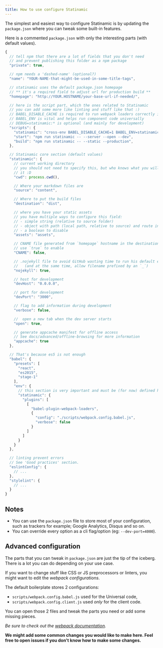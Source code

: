 ```yaml
---
title: How to use configure Statinamic
---
```


The simplest and easiest way to configure Statinamic is by updating
the ``package.json`` where you can tweak some built-in features.

Here is a commented ``package.json`` with only the interesting parts
(with default values).

```js
{
  // tell npm that there are a lot of fields that you don't need
  // and prevent publishing this folder as a npm package
  "private": true,

  // npm needs a 'dashed-name' (optional?)
  "name": "YOUR-NAME-that-might-be-used-in-some-title-tags",

  // statinamic uses the default package.json homepage
  // ** it's a required field to adjust url for production build **
  "homepage": "http://YOUR.HOSTNAME/your-base-url-if-needed/",

  // here is the script part, which the ones related to Statinamic
  // you can add some more like linting and stuff like that :)
  // BABEL_DISABLE_CACHE is required to run webpack loaders correctly in Node
  // BABEL_ENV is vital and helps run component code universally
  // DEBUG=statinamic:* is optional (and mainly for development)
  "scripts": {
    "statinamic": "cross-env BABEL_DISABLE_CACHE=1 BABEL_ENV=statinamic DEBUG=statinamic:* babel-node scripts/build",
    "start": "npm run statinamic -- --server --open --dev",
    "build": "npm run statinamic -- --static --production",
  },

  // Statinamic core section (default values)
  "statinamic": {
    // current working directory
    // you should not need to specify this, but who knows what you will do with
    // it :D
    "cwd": process.cwd(),

    // Where your markdown files are
    "source": "content",

    // Where to put the build files
    "destination": "dist",

    // where you have your static assets
    // you have multiple ways to configure this field:
    // - simple string (relative to source folder)
    // - object with path (local path, relative to source) and route in web
    // - a boolean to disable
    "assets": "assets",

    // CNAME file generated from `homepage` hostname in the destination folder
    // use `true` to enable
    "CNAME": false,

    // .nojekyll file to avoid GitHub wasting time to run his default engine
    //   (and at the same time, allow filename prefixed by an `_`)
    "nojekyll": true,

    // host for development
    "devHost": "0.0.0.0",

    // port for development
    "devPort": "3000",

    // flag to add information during development
    "verbose": false,

    //  open a new tab when the dev server starts
    "open": true,

    // generate appcache manifest for offline access
    // See docs/advanced/offline-browsing for more information
    "appcache": true
  },

  // That's because es5 is not enough
  "babel": {
    "presets": [
      "react",
      "es2015",
      "stage-1"
    ],
    "env": {
      // this section is very important and must be (for now) defined here
      "statinamic": {
        "plugins": [
          [
            "babel-plugin-webpack-loaders",
            {
              "config": "./scripts/webpack.config.babel.js",
              "verbose": false
            }
          ]
        ]
      }
    }
  },

  // linting prevent errors
  // See 'Good practices' section.
  "eslintConfig": {
    // ...
  },
  "stylelint": {
    // ...
  }
}
```

## Notes

- You can use the ``package.json`` file to store most of your configuration,
  such as trackers for example; Google Analytics, Disqus and so on.
- You can override every option as a cli flag/option (eg: ``--dev-port=4000``).

## Advanced configuration

The parts that you can tweak in ``package.json`` are just the tip of the iceberg.
There is a lot you can do depending on your use case.

If you want to change stuff like CSS or JS preprocessors or linters, you might
want to edit the _webpack configurations_.

The default boilerplate stores 2 configurations:

- ``scripts/webpack.config.babel.js`` used for the Universal code,
- ``scripts/webpack.config.client.js`` used *only* for the client code.

You can open those 2 files and tweak the parts you need or add some missing
pieces.

_Be sure to check out the [webpack documentation](http://webpack.github.io/docs/)._

**We might add some common changes you would like to make here. Feel free to
open issues if you don't know how to make some changes.**
